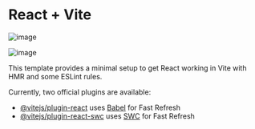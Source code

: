 # React + Vite

![image](https://github.com/user-attachments/assets/c9ed3794-a0e2-4f2a-9e41-6aaa5c382929)

![image](https://github.com/user-attachments/assets/79894e73-1558-47ad-b11e-58a0ae6f0f9c)

This template provides a minimal setup to get React working in Vite with HMR and some ESLint rules.

Currently, two official plugins are available:

- [@vitejs/plugin-react](https://github.com/vitejs/vite-plugin-react/blob/main/packages/plugin-react/README.md) uses [Babel](https://babeljs.io/) for Fast Refresh
- [@vitejs/plugin-react-swc](https://github.com/vitejs/vite-plugin-react-swc) uses [SWC](https://swc.rs/) for Fast Refresh
